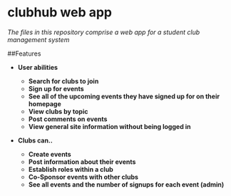 # clubhub web app
*The files in this repository comprise a web app for a student club management system*

##Features
  * **User abilities**
    * **Search for clubs to join**
    * **Sign up for events**
    * **See all of the upcoming events they have signed up for on their homepage**
    * **View clubs by topic**
    * **Post comments on events**
    * **View general site information without being logged in**
   
  * **Clubs can..**
    * **Create events**
    * **Post information about their events**
    * **Establish roles within a club**
    * **Co-Sponsor events with other clubs**
    * **See all events and the number of signups for each event (admin)**

